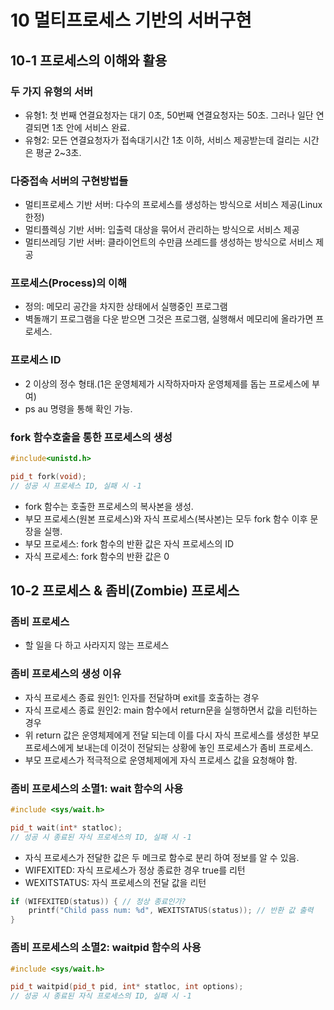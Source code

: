 # 10 멀티프로세스 기반의 서버구현

## 10-1 프로세스의 이해와 활용

### 두 가지 유형의 서버

* 유형1: 첫 번째 연결요청자는 대기 0초, 50번째 연결요청자는 50초. 그러나 일단 연결되면 1초 안에 서비스 완료.
* 유형2: 모든 연결요청자가 접속대기시간 1초 이하, 서비스 제공받는데 걸리는 시간은 평균 2~3초.

### 다중접속 서버의 구현방법들

* 멀티프로세스 기반 서버: 다수의 프로세스를 생성하는 방식으로 서비스 제공(Linux 한정)
* 멀티플렉싱 기반 서버: 입출력 대상을 묶어서 관리하는 방식으로 서비스 제공
* 멀티쓰레딩 기반 서버: 클라이언트의 수만큼 쓰레드를 생성하는 방식으로 서비스 제공

### 프로세스(Process)의 이해

* 정의: 메모리 공간을 차지한 상태에서 실행중인 프로그램
* 벽돌깨기 프로그램을 다운 받으면 그것은 프로그램, 실행해서 메모리에 올라가면 프로세스.

### 프로세스 ID

* 2 이상의 정수 형태.(1은 운영체제가 시작하자마자 운영체제를 돕는 프로세스에 부여)
* ps au 명령을 통해 확인 가능.

### fork 함수호출을 통한 프로세스의 생성

```cpp
#include<unistd.h>

pid_t fork(void);
// 성공 시 프로세스 ID, 실패 시 -1
```

* fork 함수는 호출한 프로세스의 복사본을 생성.
* 부모 프로세스(원본 프로세스)와 자식 프로세스(복사본)는 모두 fork 함수 이후 문장을 실행.
* 부모 프로세스: fork 함수의 반환 값은 자식 프로세스의 ID
* 자식 프로세스: fork 함수의 반환 값은 0

## 10-2 프로세스 & 좀비(Zombie) 프로세스

### 좀비 프로세스

* 할 일을 다 하고 사라지지 않는 프로세스

### 좀비 프로세스의 생성 이유

* 자식 프로세스 종료 원인1: 인자를 전달하며 exit를 호출하는 경우
* 자식 프로세스 종료 원인2: main 함수에서 return문을 실행하면서 값을 리턴하는 경우
* 위 return 값은 운영체제에게 전달 되는데 이를 다시 자식 프로세스를 생성한 부모 프로세스에게 보내는데 이것이 전달되는 상황에 놓인 프로세스가 좀비 프로세스.
* 부모 프로세스가 적극적으로 운영체제에게 자식 프로세스 값을 요청해야 함.

### 좀비 프로세스의 소멸1: wait 함수의 사용

```cpp
#include <sys/wait.h>

pid_t wait(int* statloc);
// 성공 시 종료된 자식 프로세스의 ID, 실패 시 -1
```

* 자식 프로세스가 전달한 값은 두 메크로 함수로 분리 하여 정보를 알 수 있음.
* WIFEXITED: 자식 프로세스가 정상 종료한 경우 true를 리턴
* WEXITSTATUS: 자식 프로세스의 전달 값을 리턴

```cpp
if (WIFEXITED(status)) { // 정상 종료인가?
    printf("Child pass num: %d", WEXITSTATUS(status)); // 반환 값 출력
}
```

### 좀비 프로세스의 소멸2: waitpid 함수의 사용

```cpp
#include <sys/wait.h>

pid_t waitpid(pid_t pid, int* statloc, int options);
// 성공 시 종료된 자식 프로세스의 ID, 실패 시 -1
```
